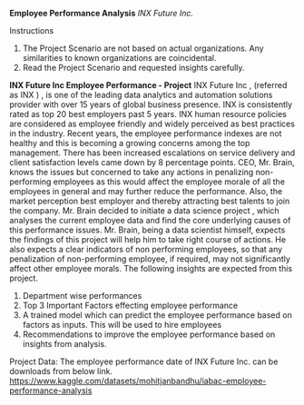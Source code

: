 **Employee Performance Analysis**
*INX Future Inc.*

Instructions
1. The Project Scenario are not based on actual organizations. Any similarities to known organizations are coincidental.
2. Read the Project Scenario and requested insights carefully.



**INX Future Inc Employee Performance - Project**
INX Future Inc , (referred as INX ) , is one of the leading data analytics and automation solutions provider with over 15 years of global business presence. INX is consistently rated as top 20 best employers past 5 years. INX human resource policies are considered as employee friendly and widely perceived as best practices in the industry.
Recent years, the employee performance indexes are not healthy and this is becoming a growing concerns among the top management. There has been increased escalations on service delivery and client satisfaction levels came down by 8 percentage points.
CEO, Mr. Brain, knows the issues but concerned to take any actions in penalizing non-performing employees as this would affect the employee morale of all the employees in general and may further reduce the performance. Also, the market perception best employer and thereby attracting best talents to join the company.
Mr. Brain decided to initiate a data science project , which analyses the current employee data and find the core underlying causes of this performance issues. Mr. Brain, being a data scientist himself, expects the findings of this project will help him to take right course of actions. He also expects a clear indicators of non performing employees, so that any penalization of non-performing employee, if required, may not significantly affect other employee morals.
The following insights are expected from this project.
1. Department wise performances
2. Top 3 Important Factors effecting employee performance
3. A trained model which can predict the employee performance based on factors as inputs. This will be used to hire employees
4. Recommendations to improve the employee performance based on insights from analysis.


Project Data:
The employee performance date of INX Future Inc. can be downloads from below link.
https://www.kaggle.com/datasets/mohitjanbandhu/iabac-employee-performance-analysis
